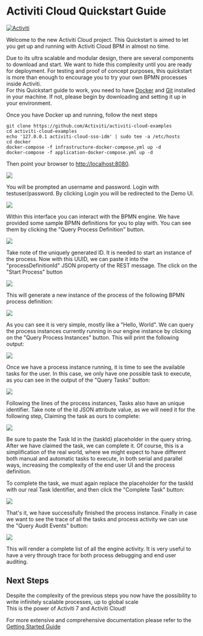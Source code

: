 # Activiti Cloud Quickstart Guide

[![Activiti](/assets/Acitiviti_Icon_FullColor_GitHub_400x400.png)](https://github.com/Activiti)

Welcome to the new Activiti Cloud project. This Quickstart is aimed to let you get up and running with Activiti Cloud BPM in almost no time.

Due to its ultra scalable and modular design, there are several components to download and start. We want to hide this complexity until you are ready for deployment. For testing and proof of concept purposes, this quickstart is more than enough to encourage you to try your own BPMN processes inside Activiti.  
For this Quickstart guide to work, you need to have [Docker](http;//www.docker.com) and [Git](http://git.com) installed in your machine. If not, please begin by downloading and setting it up in your environment.

Once you have Docker up and running, follow the next steps

`git clone https://github.com/Activiti/activiti-cloud-examples`  
`cd activiti-cloud-examples`  
`echo '127.0.0.1 activiti-cloud-sso-idm' | sudo tee -a /etc/hosts`  
`cd docker`  
`docker-compose -f infrastructure-docker-compose.yml up -d`  
`docker-compose -f application-docker-compose.yml up -d`

Then point your browser to [http://localhost:8080](http://localhost:8080).

![](/assets/keycloak.png)

You will be prompted an username and password. Login with testuser/password. By clicking Login you will be redirected to the Demo UI.

![](/assets/demo-ui-intro.png)

Within this interface you can interact with the BPMN engine. We have provided some sample BPMN definitions for you to play with. You can see them by clicking the "Query Process Definition" button.

![](/assets/query-process-definitions.png)

Take note of the uniquely generated ID. It is needed to start an instance of the process. Now with this UUID, we can paste it into the "processDefinitionId" JSON property of the REST message. The click on the "Start Process" button

![](/assets/started-process.png)

This will generate a new instance of the process of the following BPMN process definition:

![](/assets/simple-process.png)

As you can see it is very simple, mostly like a "Hello, World". We can query the process instances currently running in our engine instance by clicking on the "Query Process Instances" button. This will print the following output:

![](/assets/query-process-instances.png)

Once we have a process instance running, it is time to see the available tasks for the user. In this case, we only have one possible task to execute, as you can see in the output of the "Query Tasks" button:

![](/assets/query-processes-tasks.png)

Following the lines of the process instances, Tasks also have an unique identifier. Take note of the Id JSON attribute value, as we will need it for the following step, Claiming the task as ours to complete:

![](/assets/claimed-task.png)

Be sure to paste the Task Id in the {taskId} placeholder in the query string. After we have claimed the task, we can complete it. Of course, this is a simplification of the real world, where we might expect to have different both manual and automatic tasks to execute, in both serial and parallel ways, increasing the complexity of the end user UI and the process definition.

To complete the task, we must again replace the placeholder for the taskId with our real Task Identifier, and then click the "Complete Task" button:

![](/assets/complete-task.png)

That's it, we have successfully finished the process instance. Finally in case we want to see the trace of all the tasks and process activity we can use the "Query Audit Events" button:

![](/assets/audit-events.png)

This will render a complete list of all the engine activity. It is very useful to have a very through trace for both process debugging and end user auditing.

## Next Steps

Despite the complexity of the previous steps you now have the possibility to write infinitely scalable processes, up to global scale  
This is the power of Activiti 7 and Activiti Cloud!

For more extensive and comprehensive documentation please refer to the [Getting Started Guide](./getting-started/getting-started.md)

